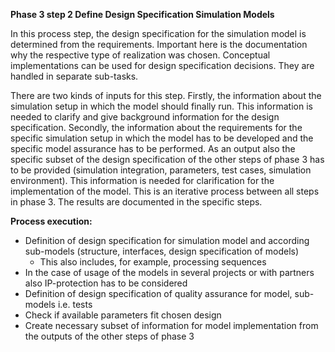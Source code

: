 **Phase 3 step 2 Define Design Specification Simulation Models**

In this process step, the design specification for the simulation model is determined from the requirements. Important here is the documentation why the respective type of realization was chosen. Conceptual implementations can be used for design specification decisions. They are handled in separate sub-tasks.

There are two kinds of inputs for this step. Firstly, the information about the simulation setup in which the model should finally run. This information is needed to clarify and give background information for the design specification. Secondly, the information about the requirements for the specific simulation setup in which the model has to be developed and the specific model assurance has to be performed.
As an output also the specific subset of the design specification of the other steps of phase 3 has to be provided (simulation integration, parameters, test cases, simulation environment). This information is needed for clarification for the implementation of the model. This is an iterative process between all steps in phase 3. The results are documented in the specific steps.

**Process execution:**

* Definition of design specification for simulation model and according sub-models (structure, interfaces, design specification of models)
    * This also includes, for example, processing sequences
* In the case of usage of the models in several projects or with partners also IP-protection has to be considered
* Definition of design specification of quality assurance for model, sub-models i.e. tests
* Check if available parameters fit chosen design
* Create necessary subset of information for model implementation from the outputs of the other steps of phase 3